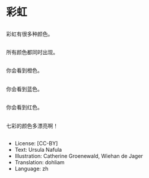 # 彩虹

##
彩虹有很多种颜色。

##
所有颜色都同时出现。

##
你会看到橙色。

##
你会看到蓝色。

##
你会看到红色。

##
七彩的颜色多漂亮啊！

##
* License: [CC-BY]
* Text: Ursula Nafula
* Illustration: Catherine Groenewald, Wiehan de Jager
* Translation: dohliam
* Language: zh
